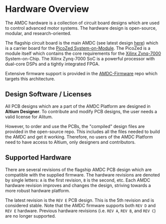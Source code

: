 # Hardware Overview

The AMDC hardware is a collection of circuit board designs which are used to control advanced motor systems. The hardware design is open-source, modular, and research-oriented.

The flagship circuit board is the main AMDC (see latest design [here](https://github.com/Severson-Group/AMDC-Hardware/tree/develop/REV20210325E)) which is a carrier board for the [PicoZed System-on-Module](https://www.avnet.com/wps/portal/us/products/avnet-boards/avnet-board-families/picozed/). The PicoZed is a module itself which contains the core requirements for the [Xilinx Zynq-7000](https://www.xilinx.com/products/silicon-devices/soc/zynq-7000.html) System-on-Chip. The Xilinx Zynq-7000 SoC is a powerful processor with dual-core DSPs and a tightly integrated FPGA.

Extensive firmware support is provided in the [AMDC-Firmware](https://github.com/Severson-Group/AMDC-Firmware) repo which targets this architecture.

## Design Software / Licenses

All PCB designs which are a part of the AMDC Platform are designed in **Altium Designer**.
To contribute and modify PCB designs, the user needs a valid license for Alitum.

However, to order and use the PCBs, the "compiled" design files are provided in the open-source repo.
This includes all the files needed to build the AMDC and get it working.
Therefore, no users of the AMDC Platform need to have access to Altium, only designers and contributors.

## Supported Hardware

There are several revisions of the flagship AMDC PCB design which are compatible with the supplied firmware.
The hardware revisions are denoted by single letters: ``A`` is the first revision, ``B`` is the second, etc.
Each AMDC hardware revision improves and changes the design, striving towards a more robust hardware platform.

The latest revision is the ``REV E`` PCB design.
This is the 5th revision and is considered stable.
Note that the AMDC firmware supports both ``REV D`` and ``REV E`` hardware.
Previous hardware revisions (i.e. ``REV A``, ``REV B``, and ``REV C``) are no longer supported.